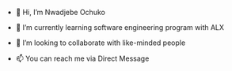 - 👋 Hi, I’m Nwadjebe Ochuko
- 🌱 I’m currently learning software engineering program with ALX

- 💞️ I’m looking to collaborate with like-minded people 
- 📫 You can reach me via Direct Message 

<!---
Nwadjebe29/Nwadjebe29 is a ✨ special ✨ repository because its `README.md` (this file) appears on your GitHub profile.
You can click the Preview link to take a look at your changes.
--->
